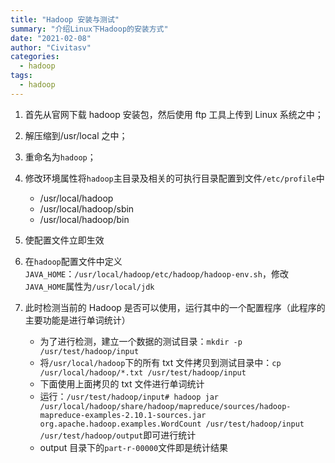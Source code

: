```yaml
---
title: "Hadoop 安装与测试"
summary: "介绍Linux下Hadoop的安装方式"
date: "2021-02-08"
author: "Civitasv"
categories:
  - hadoop
tags:
  - hadoop
---
```


1. 首先从官网下载 hadoop 安装包，然后使用 ftp 工具上传到 Linux 系统之中；

2. 解压缩到/usr/local 之中；

3. 重命名为`hadoop`；

4. 修改环境属性将`hadoop`主目录及相关的可执行目录配置到文件`/etc/profile`中

   - /usr/local/hadoop
   - /usr/local/hadoop/sbin
   - /usr/local/hadoop/bin

5. 使配置文件立即生效

6. 在`hadoop`配置文件中定义`JAVA_HOME`：`/usr/local/hadoop/etc/hadoop/hadoop-env.sh`，修改`JAVA_HOME`属性为`/usr/local/jdk`

7. 此时检测当前的 Hadoop 是否可以使用，运行其中的一个配置程序（此程序的主要功能是进行单词统计）
   - 为了进行检测，建立一个数据的测试目录：`mkdir -p /usr/test/hadoop/input`
   - 将`/usr/local/hadoop`下的所有 txt 文件拷贝到测试目录中：`cp /usr/local/hadoop/*.txt /usr/test/hadoop/input`
   - 下面使用上面拷贝的 txt 文件进行单词统计
   - 运行：`/usr/test/hadoop/input# hadoop jar /usr/local/hadoop/share/hadoop/mapreduce/sources/hadoop-mapreduce-examples-2.10.1-sources.jar org.apache.hadoop.examples.WordCount /usr/test/hadoop/input /usr/test/hadoop/output`即可进行统计
   - output 目录下的`part-r-00000`文件即是统计结果
